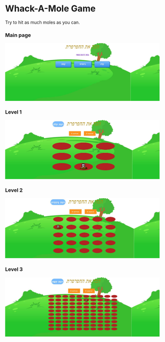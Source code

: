 # Whack-A-Mole Game

Try to hit as much moles as you can.
<br/>                                                                                      
                                                    
<div>
    <h3>Main page</h3>
    <img src="Exe3/Screenshots/MainPage.JPG" width="500">
</div>
<div>
    <h3>Level 1</h3>
    <img src="Exe3/Screenshots/Level1.JPG" width="500" />
</div>
<div>
    <h3>Level 2</h3>
    <img src="Exe3/Screenshots/Level2.JPG" width="500" />
</div>
<div>
    <h3>Level 3</h3>
    <img src="Exe3/Screenshots/Level3.JPG" width="500" />
</div>
